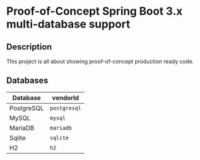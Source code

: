 # Proof-of-Concept Spring Boot 3.x multi-database support


## Description

This project is all about showing proof-of-concept production ready code.


## Databases

| Database   | vendorId     |
|------------|--------------|
| PostgreSQL | `postgresql` |
| MySQL      | `mysql`      |
| MariaDB    | `mariadb`    |
| Sqlite     | `sqlite`     |
| H2         | `h2`         |
